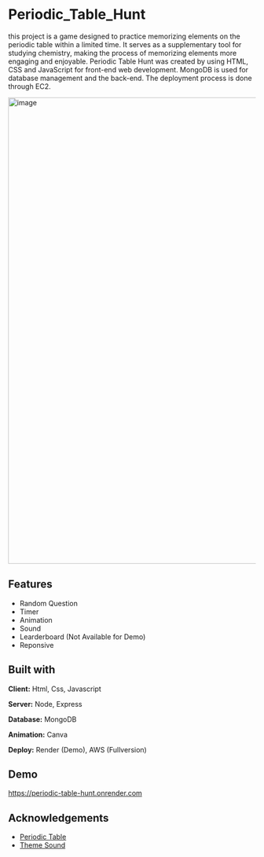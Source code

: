 # Periodic_Table_Hunt

this project is a game designed to practice memorizing elements on the periodic table within a limited time. It serves as a supplementary tool for studying chemistry, making the process of memorizing elements more engaging and enjoyable.
Periodic Table Hunt was created by using HTML, CSS and JavaScript for front-end web development. MongoDB is used for database management and the back-end. The deployment process is done through EC2.

<img width="949" alt="image" src="https://github.com/F2CEDT-G37/Periodic-Table-Hunt/assets/64091894/46eb001b-422b-4248-ae7e-4286e34dd43b">

## Features

- Random Question
- Timer
- Animation
- Sound
- Learderboard (Not Available for Demo)
- Reponsive


## Built with

**Client:** Html, Css, Javascript

**Server:** Node, Express

**Database:** MongoDB

**Animation:** Canva

**Deploy:** Render (Demo), AWS (Fullversion)

## Demo
https://periodic-table-hunt.onrender.com


## Acknowledgements

 - [Periodic Table](https://ptable.com/#Properties)
 - [Theme Sound](https://www.youtube.com/watch?v=U2Fjfqm-7g8&t=4s)
